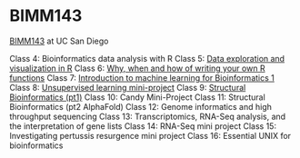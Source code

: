 # BIMM143
[BIMM143](https://bioboot.github.io/bimm143_F24/schedule/#19) at UC San Diego

Class 4: Bioinformatics data analysis with R
Class 5: [Data exploration and visualization in R](https://github.com/marrianex2/bimm143_github/blob/main/class05/Class05.pdf)
Class 6: [Why, when and how of writing your own R functions](https://github.com/marrianex2/bimm143_github/blob/main/Class%206/Class-6.pdf)
Class 7: [Introduction to machine learning for Bioinformatics 1](https://github.com/marrianex2/bimm143_github/blob/main/Lab%207%20BIMM%20143/Class-7-BIMM-143.pdf) 
Class 8: [Unsupervised learning mini-project](https://github.com/marrianex2/bimm143_github/blob/main/Lab%208%20BIMM%20143/Lab-8-BIMM-143.pdf)
Class 9: [Structural Bioinformatics (pt1)](https://github.com/marrianex2/bimm143_github/blob/main/Lab%209%20BIMM%20143/Lab-9-BIMM-143.pdf)
Class 10: Candy Mini-Project
Class 11: Structural Bioinformatics (pt2 AlphaFold)
Class 12: Genome informatics and high throughput sequencing
Class 13: Transcriptomics, RNA-Seq analysis, and the interpretation of gene lists
Class 14: RNA-Seq mini project
Class 15: Investigating pertussis resurgence mini project
Class 16: Essential UNIX for bioinformatics
